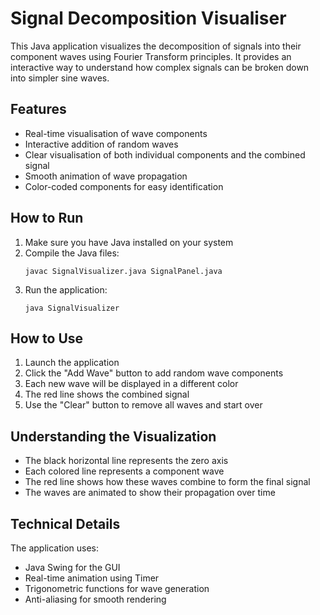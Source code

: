 # Signal Decomposition Visualiser

This Java application visualizes the decomposition of signals into their component waves using Fourier Transform principles. It provides an interactive way to understand how complex signals can be broken down into simpler sine waves.

## Features

- Real-time visualisation of wave components
- Interactive addition of random waves
- Clear visualisation of both individual components and the combined signal
- Smooth animation of wave propagation
- Color-coded components for easy identification

## How to Run

1. Make sure you have Java installed on your system
2. Compile the Java files:
   ```
   javac SignalVisualizer.java SignalPanel.java
   ```
3. Run the application:
   ```
   java SignalVisualizer
   ```

## How to Use

1. Launch the application
2. Click the "Add Wave" button to add random wave components
3. Each new wave will be displayed in a different color
4. The red line shows the combined signal
5. Use the "Clear" button to remove all waves and start over

## Understanding the Visualization

- The black horizontal line represents the zero axis
- Each colored line represents a component wave
- The red line shows how these waves combine to form the final signal
- The waves are animated to show their propagation over time

## Technical Details

The application uses:
- Java Swing for the GUI
- Real-time animation using Timer
- Trigonometric functions for wave generation
- Anti-aliasing for smooth rendering 

